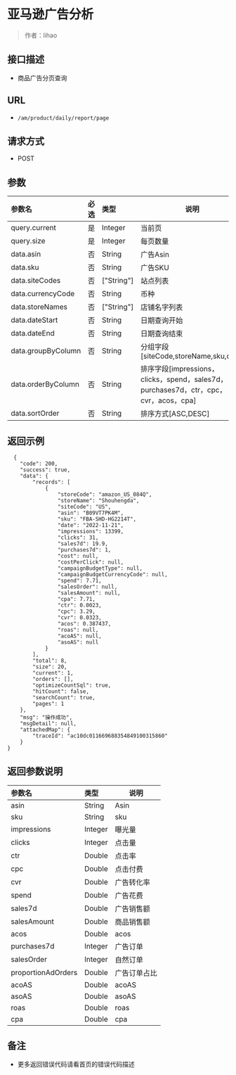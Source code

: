 # 亚马逊广告分析

> 作者：lihao

## 接口描述
- 商品广告分页查询
## URL 
- `/am/product/daily/report/page`
  
## 请求方式
- POST 

## 参数

|参数名|必选|类型|说明|
|:----    |:---|:----- |-----   |
|query.current |是  |Integer | 当前页    |
|query.size     |是  |Integer | 每页数量    |
|data.asin|否|String|广告Asin|
|data.sku|否|String|广告SKU|
|data.siteCodes|否|["String"]|站点列表|
|data.currencyCode|否|String|币种|
|data.storeNames|否|["String"]|店铺名字列表|
|data.dateStart|否|String|日期查询开始|
|data.dateEnd|否|String|日期查询结束|
|data.groupByColumn|否|String|分组字段[siteCode,storeName,sku,date]|
|data.orderByColumn|否|String|排序字段[impressions，clicks，spend，sales7d，purchases7d，ctr，cpc，cvr，acos，cpa]|
|data.sortOrder|否|String|排序方式[ASC,DESC]|


## 返回示例 

``` 
  {
    "code": 200,
    "success": true,
    "data": {
        "records": [
            {
                "storeCode": "amazon_US_084Q",
                "storeName": "Shouhengda",
                "siteCode": "US",
                "asin": "B09VT7PK4M",
                "sku": "FBA-SHD-HG2214T",
                "date": "2022-11-21",
                "impressions": 13399,
                "clicks": 31,
                "sales7d": 19.9,
                "purchases7d": 1,
                "cost": null,
                "costPerClick": null,
                "campaignBudgetType": null,
                "campaignBudgetCurrencyCode": null,
                "spend": 7.71,
                "salesOrder": null,
                "salesAmount": null,
                "cpa": 7.71,
                "ctr": 0.0023,
                "cpc": 3.29,
                "cvr": 0.0323,
                "acos": 0.387437,
                "roas": null,
                "acoAS": null,
                "asoAS": null
            }
        ],
        "total": 8,
        "size": 20,
        "current": 1,
        "orders": [],
        "optimizeCountSql": true,
        "hitCount": false,
        "searchCount": true,
        "pages": 1
    },
    "msg": "操作成功",
    "msgDetail": null,
    "attachedMap": {
        "traceId": "ac10dc011669688354849100315860"
    }
}

```

## 返回参数说明 

|参数名|类型|说明|
|:-----  |:-----|-----|
|asin |String   |Asin  |
|sku |String   |sku  |
|impressions |Integer   |曝光量  |
|clicks |Integer   |点击量  |
|ctr | Double |点击率  |
|cpc |Double   |点击付费  |
|cvr |Double   |广告转化率  |
|spend |Double   |广告花费 |
|sales7d |Double   |广告销售额  |
|salesAmount |Double   |商品销售额  |
|acos |Double   |acos  |
|purchases7d |Integer   |广告订单  |
|salesOrder |Integer   |自然订单  |
|proportionAdOrders |Double   |广告订单占比  |
|acoAS |Double   |acoAS  |
|asoAS |Double   |asoAS  |
|roas |Double   |roas  |
|cpa |Double   |cpa  |



## 备注 

- 更多返回错误代码请看首页的错误代码描述